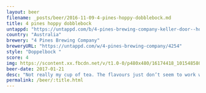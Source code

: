 ```yaml
---
layout: beer
filename: _posts/beer/2016-11-09-4-pines-hoppy-dobblebock.md
title: 4 pines hoppy dobblebock
untappd: "https://untappd.com/b/4-pines-brewing-company-keller-door--hoppy-doppelbock/1701201"
country: "Australia"
brewery: "4 Pines Brewing Company"
breweryURL: "https://untappd.com/w/4-pines-brewing-company/4254"
style: "Doppelbock "
score: 4
img: https://scontent.xx.fbcdn.net/v/t1.0-0/p480x480/16174418_10154858022228745_8765729394094049375_n.jpg?oh=b071df76ee5fe530e633b3a533652aef&oe=5900EE21
beer-date: 2017-01-21
desc: "Not really my cup of tea. The flavours just don’t seem to work well together"
permalink: /beer/:title.html
---
```

